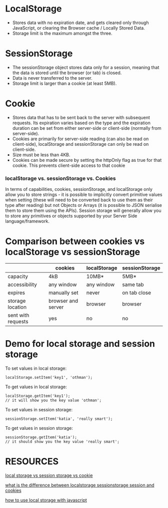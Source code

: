
# LocalStorage

* Stores data with no expiration date, and gets cleared only through JavaScript, or clearing the Browser cache / Locally Stored Data.
* Storage limit is the maximum amongst the three.

# SessionStorage

* The sessionStorage object stores data only for a session, meaning that the data is stored until the browser (or tab) is closed.
* Data is never transferred to the server.
* Storage limit is larger than a cookie (at least 5MB).

# Cookie

* Stores data that has to be sent back to the server with subsequent requests. Its expiration varies based on the type and the expiration duration can be set from either server-side or client-side (normally from server-side).
* Cookies are primarily for server-side reading (can also be read on client-side), localStorage and sessionStorage can only be read on client-side.
* Size must be less than 4KB.
* Cookies can be made secure by setting the httpOnly flag as true for that cookie. This prevents client-side access to that cookie

### localStorage vs. sessionStorage vs. Cookies
In terms of capabilities, cookies, sessionStorage, and localStorage only allow you to store strings - it is possible to implicitly convert primitive values when setting (these will need to be converted back to use them as their type after reading) but not Objects or Arrays (it is possible to JSON serialise them to store them using the APIs). Session storage will generally allow you to store any primitives or objects supported by your Server Side language/framework.


# Comparison between cookies vs localStorage vs  sessionStorage

|                    | cookies             | localStorage   |sessionStorage   |
|---                 |---                  |---             |---              |
| capacity           | 4kB                 |  10MB*          | 5MB*            |
| accessibility      | any window          | any window     | same tab           |
| expires            | manually set        | never          | on tab close                |
| storage location   | browser and server  | browser        | browser |
| sent with requests | yes                 | no             | no      |

# Demo for local storage and session storage
To set values in local storage:
```
localStorage.setItem('key1', 'othman');  
```
To get values in local storage:
```
localStorage.getItem('key1');
// it will show you the key value 'othman';
```

To set values in session storage:
```
sessionStorage.setItem('katia', 'really smart');
```
To get values in session storage:
```
sessionStorage.getItem('katia');
// it should show you the key value 'really smart';
```
# RESOURCES

[local storage vs session storage vs cookie](https://scotch.io/@PratyushB/local-storage-vs-session-storage-vs-cookie)

[what is the difference between localstorage sessionstorage session and cookies](https://stackoverflow.com/questions/19867599/what-is-the-difference-between-localstorage-sessionstorage-session-and-cookies)

[how to use local storage with javascript](https://www.taniarascia.com/how-to-use-local-storage-with-javascript/)
